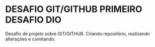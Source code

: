#  DESAFIO GIT/GITHUB  PRIMEIRO DESAFIO DIO
Desafio de projeto sobre GIT/GITHUB. Criando repositório, realizando alterações e comitando. 

